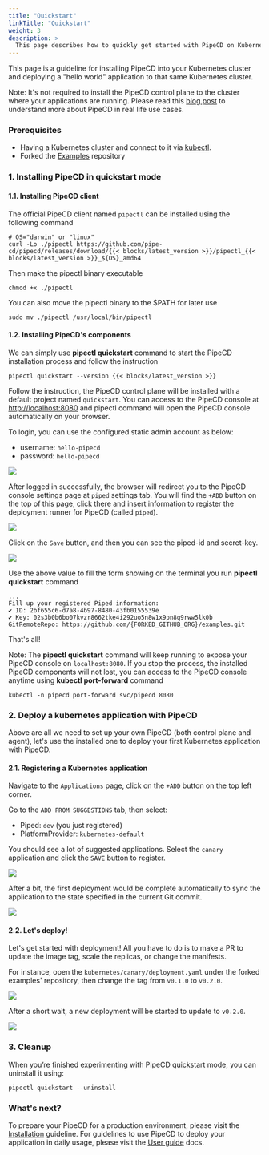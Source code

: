 ```yaml
---
title: "Quickstart"
linkTitle: "Quickstart"
weight: 3
description: >
  This page describes how to quickly get started with PipeCD on Kubernetes.
---
```


This page is a guideline for installing PipeCD into your Kubernetes cluster and deploying a "hello world" application to that same Kubernetes cluster.

Note: It's not required to install the PipeCD control plane to the cluster where your applications are running. Please read this [blog post](/blog/2021/12/29/pipecd-best-practice-01-operate-your-own-pipecd-cluster/) to understand more about PipeCD in real life use cases.

### Prerequisites
- Having a Kubernetes cluster and connect to it via [kubectl](https://kubernetes.io/docs/tasks/tools/install-kubectl/).
- Forked the [Examples](https://github.com/pipe-cd/examples) repository

### 1. Installing PipeCD in quickstart mode

#### 1.1. Installing PipeCD client

The official PipeCD client named `pipectl` can be installed using the following command

``` console
# OS="darwin" or "linux"
curl -Lo ./pipectl https://github.com/pipe-cd/pipecd/releases/download/{{< blocks/latest_version >}}/pipectl_{{< blocks/latest_version >}}_${OS}_amd64
```

Then make the pipectl binary executable

``` console
chmod +x ./pipectl
```

You can also move the pipectl binary to the $PATH for later use

```console
sudo mv ./pipectl /usr/local/bin/pipectl
```

#### 1.2. Installing PipeCD's components

We can simply use __pipectl quickstart__ command to start the PipeCD installation process and follow the instruction

```console
pipectl quickstart --version {{< blocks/latest_version >}}
```

Follow the instruction, the PipeCD control plane will be installed with a default project named `quickstart`. You can access to the PipeCD console at [http://localhost:8080](http://localhost:8080?project=quickstart) and pipectl command will open the PipeCD console automatically on your browser.

To login, you can use the configured static admin account as below:
- username: `hello-pipecd`
- password: `hello-pipecd`

![](/images/quickstart-login-form.png)

After logged in successfully, the browser will redirect you to the PipeCD console settings page at `piped` settings tab. You will find the `+ADD` button on the top of this page, click there and insert information to register the deployment runner for PipeCD (called `piped`).

![](/images/quickstart-adding-piped.png)

Click on the `Save` button, and then you can see the piped-id and secret-key.

![](/images/quickstart-piped-registered.png)

Use the above value to fill the form showing on the terminal you run __pipectl quickstart__ command

```console
...
Fill up your registered Piped information:
✔ ID: 2bf655c6-d7a8-4b97-8480-43fb0155539e
✔ Key: 02s3b0b6bo07kvzr8662tke4i292uo5n8w1x9pn8q9rww5lk0b
GitRemoteRepo: https://github.com/{FORKED_GITHUB_ORG}/examples.git

```

That's all!

Note: The __pipectl quickstart__ command will keep running to expose your PipeCD console on `localhost:8080`. If you stop the process, the installed PipeCD components will not lost, you can access to the PipeCD console anytime using __kubectl port-forward__ command

```console
kubectl -n pipecd port-forward svc/pipecd 8080
```

### 2. Deploy a kubernetes application with PipeCD

Above are all we need to set up your own PipeCD (both control plane and agent), let's use the installed one to deploy your first Kubernetes application with PipeCD.

#### 2.1. Registering a Kubernetes application
Navigate to the `Applications` page, click on the `+ADD` button on the top left corner.

Go to the `ADD FROM SUGGESTIONS` tab, then select:
- Piped: `dev` (you just registered)
- PlatformProvider: `kubernetes-default`

You should see a lot of suggested applications. Select the `canary` application and click the `SAVE` button to register.

![](/images/quickstart-adding-application-from-suggestions.png)

After a bit, the first deployment would be complete automatically to sync the application to the state specified in the current Git commit.

![](/images/quickstart-first-deployment.png)

#### 2.2. Let's deploy!
Let's get started with deployment! All you have to do is to make a PR to update the image tag, scale the replicas, or change the manifests.

For instance, open the `kubernetes/canary/deployment.yaml` under the forked examples' repository, then change the tag from `v0.1.0` to `v0.2.0`.

![](/images/quickstart-update-image-tag.png)

After a short wait, a new deployment will be started to update to `v0.2.0`.

![](/images/quickstart-deploying.png)

### 3. Cleanup
When you’re finished experimenting with PipeCD quickstart mode, you can uninstall it using:

``` console
pipectl quickstart --uninstall
```

### What's next?

To prepare your PipeCD for a production environment, please visit the [Installation](../installation/) guideline. For guidelines to use PipeCD to deploy your application in daily usage, please visit the [User guide](../user-guide/) docs.
